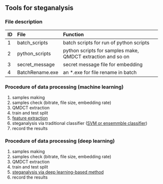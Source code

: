 ## Tools for steganalysis

### File description
ID      |   File                    |   Function
:-      |   :-                      |    :-
1       |   batch_scripts           |   batch scripts for run of python scripts
2       |   python_scripts          |   python scripts for samples make, QMDCT extraction and so on
3       |   secret_message          |   secret message file for embedding
4       |   BatchRename.exe         |   an *.exe for file rename in batch

### Procedure of data processing (machine learning)
1. samples making
2. samples check (bitrate, file size, embedding rate)
3. QMDCT extraction
4. train and test split
5. [feature extraction](https://github.com/Charleswyt/audio_steganalysis_ml/tree/master/feature_extract)
6. steganalysis via traditional classifier ([SVM or ensemmble classifier](https://github.com/Charleswyt/audio_steganalysis_ml/tree/master/train_test))
7. record the results

### Procedure of data processing (deep learning)
1. samples making
2. samples check (bitrate, file size, embedding rate)
3. QMDCT extraction
4. train and test split
5. [steganalysis via deep learning-based method](https://github.com/Charleswyt/tf_audio_steganalysis/tree/master/paper/CNN-based%20Steganalysis%20of%20MP3%20Steganography%20in%20the%20Entropy%20Code%20Domain)
6. record the results
